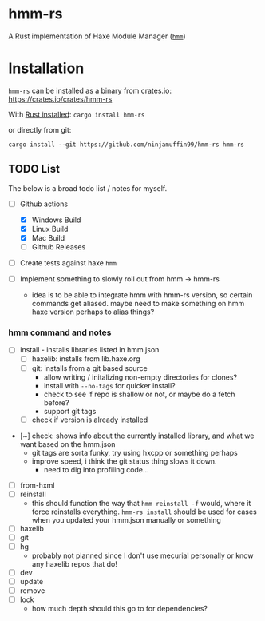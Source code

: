# hmm-rs

A Rust implementation of Haxe Module Manager ([`hmm`](https://github.com/andywhite37/hmm))

# Installation

`hmm-rs` can be installed as a binary from crates.io: https://crates.io/crates/hmm-rs

With [Rust installed](https://www.rust-lang.org/tools/install):
`cargo install hmm-rs`

or directly from git:

`cargo install --git https://github.com/ninjamuffin99/hmm-rs hmm-rs`

## TODO List

The below is a broad todo list / notes for myself.

- [ ] Github actions
  - [x] Windows Build
  - [x] Linux Build
  - [x] Mac Build
  - [ ] Github Releases
- [ ] Create tests against haxe `hmm`

- [ ] Implement something to slowly roll out from hmm -> hmm-rs
  - idea is to be able to integrate hmm with hmm-rs version, so certain commands get aliased. maybe need to make something on hmm haxe version perhaps to alias things?

### hmm command and notes

- [ ] install - installs libraries listed in hmm.json
  - [ ] haxelib: installs from lib.haxe.org
  - [ ] git: installs from a git based source
    - allow writing / initalizing non-empty directories for clones?
    - install with `--no-tags` for quicker install?
    - check to see if repo is shallow or not, or maybe do a fetch before?
    - support git tags
  - [ ] check if version is already installed
- [~] check: shows info about the currently installed library, and what we want based on the hmm.json
  - git tags are sorta funky, try using hxcpp or something perhaps
  - improve speed, i think the git status thing slows it down.
    - need to dig into profiling code...
- [ ] from-hxml
- [ ] reinstall
  - this should function the way that `hmm reinstall -f` would, where it force reinstalls everything. `hmm-rs install` should be used for cases when you updated your hmm.json manually or something
- [ ] haxelib
- [ ] git
- [ ] hg
  - probably not planned since I don't use mecurial personally or know any haxelib repos that do!
- [ ] dev
- [ ] update
- [ ] remove
- [ ] lock
  - how much depth should this go to for dependencies?
